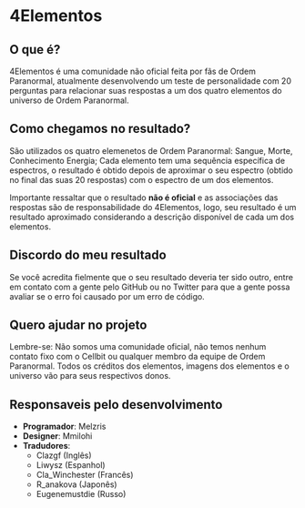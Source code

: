 # 4Elementos

## O que é?

4Elementos é uma comunidade não oficial feita por fãs de Ordem Paranormal, atualmente desenvolvendo um teste de personalidade com 20 perguntas para relacionar suas respostas a um dos quatro elementos do universo de Ordem Paranormal.

## Como chegamos no resultado?

São utilizados os quatro elemenetos de Ordem Paranormal: Sangue, Morte, Conhecimento Energia; Cada elemento tem uma sequência específica de espectros, o resultado é obtido depois de aproximar o seu espectro (obtido no final das suas 20 respostas) com o espectro de um dos elementos. 

Importante ressaltar que o resultado **não é oficial** e as associações das respostas são de responsabilidade do 4Elementos, logo, seu resultado é um resultado aproximado considerando a descrição disponível de cada um dos elementos.

## Discordo do meu resultado

Se você acredita fielmente que o seu resultado deveria ter sido outro, entre em contato com a gente pelo GitHub ou no Twitter para que a gente possa avaliar se o erro foi causado por um erro de código.

## Quero ajudar no projeto

Lembre-se: Não somos uma comunidade oficial, não temos nenhum contato fixo com o Cellbit ou qualquer membro da equipe de Ordem Paranormal. Todos os créditos dos elementos, imagens dos elementos e o universo vão para seus respectivos donos.

## Responsaveis pelo desenvolvimento

- **Programador**: Melzris 
- **Designer**: Mmilohi 
- **Tradudores**:
  - Clazgf (Inglês)
  - Liwysz (Espanhol)
  - Cla_Winchester (Francês)
  - R_anakova (Japonês)
  - Eugenemustdie (Russo)